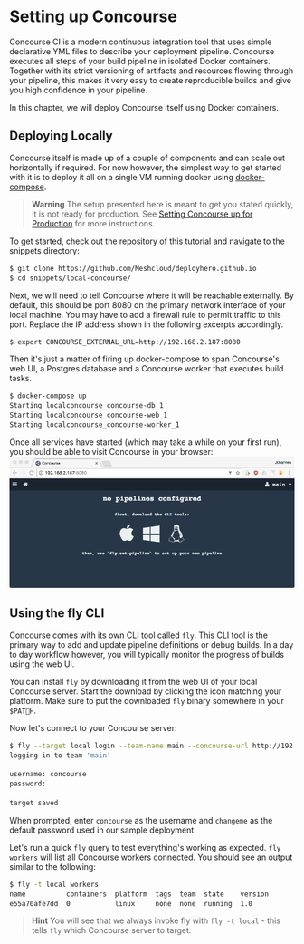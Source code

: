 # Setting up Concourse

Concourse CI is a modern continuous integration tool that uses simple declarative YML files to describe your deployment pipeline. Concourse executes all steps of your build pipeline in isolated Docker containers. Together with its strict versioning of artifacts and resources flowing through your pipeline, this makes it very easy to create reproducible builds and give you high confidence in your pipeline.

In this chapter, we will deploy Concourse itself using Docker containers. 

## Deploying Locally

Concourse itself is made up of a couple of components and can scale out horizontally if required. For now however, the simplest way to get started with it is to deploy it all on a single VM running docker using [docker-compose](https://docs.docker.com/compose/).

> **Warning** The setup presented here is meant to get you stated quickly, it is not ready for production. See [Setting Concourse up for Production](/setting-concourse-up-for-production.md) for more instructions. 

To get started, check out the repository of this tutorial and navigate to the snippets directory:

```bash
$ git clone https://github.com/Meshcloud/deployhero.github.io
$ cd snippets/local-concourse/
```

Next, we will need to tell Concourse where it will be reachable externally. By default, this should be port 8080 on the primary network interface of your local machine. You may have to add a firewall rule to permit traffic to this port. Replace the IP address shown in the following excerpts accordingly. 

```bash
$ export CONCOURSE_EXTERNAL_URL=http://192.168.2.187:8080
```

Then it's just a matter of firing up docker-compose to span Concourse's web UI, a Postgres database and a Concourse worker that executes build tasks. 

```bash
$ docker-compose up
Starting localconcourse_concourse-db_1
Starting localconcourse_concourse-web_1
Starting localconcourse_concourse-worker_1
```

Once all services have started (which may take a while on your first run), you should be able to visit Concourse in your browser: 
![](/assets/concourse-welcome.png)

## Using the fly CLI

Concourse comes with its own CLI tool called `fly`. This CLI tool is the primary way to add and update pipeline definitions or debug builds. In a day to day workflow however, you will typically monitor the progress of builds using the web UI.

You can install `fly` by downloading it from the web UI of your local Concourse server. Start the download by clicking the icon matching your platform. Make sure to put the downloaded `fly` binary somewhere in your `$PATH`.

Now let's connect to your Concourse server: 


```bash
$ fly --target local login --team-name main --concourse-url http://192.168.2.187:8080/
logging in to team 'main'

username: concourse
password: 

target saved
```

When prompted, enter `concourse` as the username and `changeme` as the default password used in our sample deployment. 

Let's run a quick `fly` query to test everything's working as expected. `fly workers` will list all Concourse workers connected. You should see an output similar to the following: 

```bash
$ fly -t local workers
name          containers  platform  tags  team  state    version
e55a70afe7dd  0           linux     none  none  running  1.0   
```

> **Hint** You will see that we always invoke fly with `fly -t local` - this tells `fly` which Concourse server to target. 





